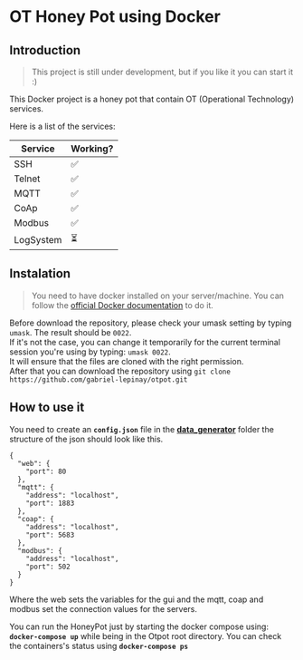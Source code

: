 # OT Honey Pot using Docker

## Introduction
> This project is still under development, but if you like it you can start it :)

This Docker project is a honey pot that contain OT (Operational Technology) services.

Here is a list of the services: 

| Service | Working? |
| ----------- | ---------- |
| SSH  | ✅ |
| Telnet | ✅ | 
| MQTT | ✅ | 
| CoAp | ✅ | 
| Modbus | ✅ | 
| LogSystem | ⏳ | 

## Instalation 
> You need to have docker installed on your server/machine. You can follow the [official Docker documentation](https://docs.docker.com/engine/install/) to do it.

Before download the repository, please check your umask setting by typing `umask`. The result should be `0022`.\
If it's not the case, you can change it temporarily for the current terminal session you're using by typing: `umask 0022`.\
It will ensure that the files are cloned with the right permission.\
After that you can download the repository using `git clone https://github.com/gabriel-lepinay/otpot.git`

## How to use it 
You need to create an **``config.json``** file in the **[data_generator](./data_generator)** folder the structure of the json should look like this.

```
{
  "web": {
    "port": 80
  },
  "mqtt": {
    "address": "localhost",
    "port": 1883
  },
  "coap": {
    "address": "localhost",
    "port": 5683
  },
  "modbus": {
    "address": "localhost",
    "port": 502
  }
}
```
Where the web sets the variables for the gui and the mqtt, coap and modbus set the connection values for the servers.

You can run the HoneyPot just by starting the docker compose using: **`docker-compose up`** while being in the Otpot root directory.
You can check the containers's status using **`docker-compose ps`**